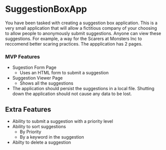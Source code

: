 # SuggestionBoxApp
You have been tasked with creating a suggestion box application. This is a very small application that will allow a fictitious company of your choosing to allow people to anonymously submit suggestions. Anyone can view these suggestions. For example, a way for the Scarers at Monsters Inc to reccomend better scaring practices. The appplication has 2 pages.

### MVP Features
- Sugestion Form Page
  - Uses an HTML form to submit a suggestion
- Suggestion Viewer Page
  - Shows all the suggestions
- The application should persist the suggestions in a local file. Shutting down the application should not cause any data to be lost.

## Extra Features
- Ability to submit a suggestion with a priority level
- Ability to sort suggestions
  - By Priority
  - By a keyword in the suggestion
- Abilty to delete a suggestion

